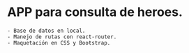 # APP para consulta de heroes.
    - Base de datos en local.
    - Manejo de rutas con react-router.
    - Maquetación en CSS y Bootstrap.